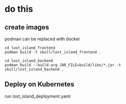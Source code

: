# do this
## create images
podman can be replaced with docker

```
cd lost_island_frontend
podman build -t skull/lost_island_frontend .
```

```
cd lost_island_backend
podman build --build-arg JAR_FILE=build/libs/*.jar -t skull/lost_island_backend .
```

## Deploy on Kubernetes
run lost_island_deployment.yaml


